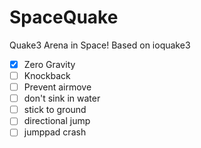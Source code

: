 SpaceQuake
==========
Quake3 Arena in Space!
Based on ioquake3

- [x] Zero Gravity
- [ ] Knockback
- [ ] Prevent airmove
- [ ] don't sink in water
- [ ] stick to ground
- [ ] directional jump
- [ ] jumppad crash
